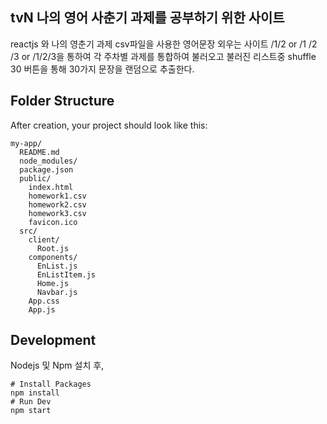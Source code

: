 ## tvN 나의 영어 사춘기 과제를 공부하기 위한 사이트

reactjs 와 나의 영춘기 과제 csv파일을 사용한 영어문장 외우는 사이트
/1/2 or /1 /2 /3 or /1/2/3을 통하여 각 주차별 과제를 통합하여 불러오고
불러진 리스트중 shuffle 30 버튼을 통해 30가지 문장을 랜덤으로 추출한다.

## Folder Structure

After creation, your project should look like this:

```
my-app/
  README.md
  node_modules/
  package.json
  public/
    index.html
    homework1.csv
    homework2.csv
    homework3.csv
    favicon.ico
  src/
    client/
      Root.js
    components/
      EnList.js
      EnListItem.js
      Home.js
      Navbar.js  
    App.css
    App.js
```

## Development

Nodejs 및 Npm 설치 후,
```
# Install Packages
npm install
# Run Dev
npm start
    
```
